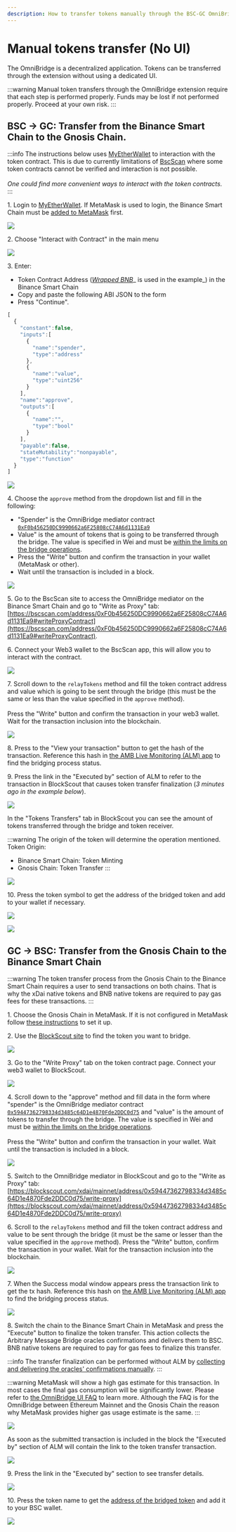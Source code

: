 ```yaml
---
description: How to transfer tokens manually through the BSC-GC OmniBridge
---
```


# Manual tokens transfer (No UI)

The OmniBridge is a decentralized application. Tokens can be transferred through the extension without using a dedicated UI.

:::warning
Manual token transfers through the OmniBridge extension require that each step is performed properly. Funds may be lost if not performed properly. Proceed at your own risk.
:::

## BSC -> GC: Transfer from the Binance Smart Chain to the Gnosis Chain.

:::info
The instructions below uses [MyEtherWallet](https://www.myetherwallet.com) to interaction with the token contract. This is due to currently limitations of  [BscScan](https://bscscan.com) where some token contracts cannot be verified and interaction is not possible.\
\
_One could find more convenient ways to interact with the token contracts._
:::

1\. Login to [MyEtherWallet](https://www.myetherwallet.com). If MetaMask is used to login, the Binance Smart Chain must be [added to MetaMask](https://docs.binance.org/smart-chain/wallet/metamask.html) first.

![](</img/bridges/image-96.png>)

2\. Choose "Interact with Contract" in the main menu

![](</img/bridges/image-98.png>)

3\. Enter:

* Token Contract Address ([_Wrapped BNB_](https://bscscan.com/token/0xbb4CdB9CBd36B01bD1cBaEBF2De08d9173bc095c)_ is used in the example_) in the Binance Smart Chain
* Copy and paste the following ABI JSON to the form
* Press "Continue".

```javascript
[
  {
    "constant":false,
    "inputs":[
      {
        "name":"spender",
        "type":"address"
      },
      {
        "name":"value",
        "type":"uint256"
      }
    ],
    "name":"approve",
    "outputs":[
      {
        "name":"",
        "type":"bool"
      }
    ],
    "payable":false,
    "stateMutability":"nonpayable",
    "type":"function"
  }
]
```

![](</img/bridges/image-100.png>)

4\. Choose the `approve` method from the dropdown list and fill in the following:

* "Spender" is the OmniBridge mediator contract [`0xF0b456250DC9990662a6F25808cC74A6d1131Ea9`](https://bscscan.com/address/0xF0b456250DC9990662a6F25808cC74A6d1131Ea9)
* Value" is the amount of tokens that is going to be transferred through the bridge. The value is specified in Wei and must be [within the limits on the bridge operations](/bridges/bsc-gc/extensions/omnibridge#transfer-limits).
* Press the "Write" button and confirm the transaction in your wallet (MetaMask or other).
* Wait until the transaction is included in a block.

![](</img/bridges/image-101.png>)

5\. Go to the BscScan site to access the OmniBridge mediator on the Binance Smart Chain and go to "Write as Proxy" tab: [https://bscscan.com/address/0xF0b456250DC9990662a6F25808cC74A6d1131Ea9#writeProxyContract](https://bscscan.com/address/0xF0b456250DC9990662a6F25808cC74A6d1131Ea9#writeProxyContract).

6\. Connect your Web3 wallet to the BscScan app, this will allow you to interact with the contract.

![](</img/bridges/image-103.png>)

7\. Scroll down to the `relayTokens` method and fill the token contract address and value which is going to be sent through the bridge (this must be the same or less than the value specified in the `approve` method). \
\
Press the "Write" button and confirm the transaction in your web3 wallet. Wait for the transaction inclusion into the blockchain.

![](</img/bridges/image-104.png>)

8\. Press to the "View your transaction" button to get the hash of the transaction. Reference this hash in [the AMB Live Monitoring (ALM) app](https://alm-bsc-xdai.herokuapp.com) to find the bridging process status.

9\. Press the link in the "Executed by" section of ALM to refer to the transaction in BlockScout that causes token transfer finalization (_3 minutes ago in the example below_).

![](</img/bridges/image-105.png>)

In the "Tokens Transfers" tab in BlockScout you can see the amount of tokens transferred through the bridge and token receiver.

:::warning
The origin of the token will determine the operation mentioned. Token Origin:

* Binance Smart Chain: Token Minting
* Gnosis Chain: Token Transfer
:::

![](</img/bridges/image-106.png>)

10\. Press the token symbol to get the address of the bridged token and add to your wallet if necessary.

![](</img/bridges/image-107.png>)

![](</img/bridges/image-108.png>)

## GC -> BSC: Transfer from the Gnosis Chain to the Binance Smart Chain

:::warning
The token transfer process from the Gnosis Chain to the Binance Smart Chain requires a user to send transactions on both chains. That is why the xDai native tokens and BNB native tokens are required to pay gas fees for these transactions.
:::

1\. Choose the Gnosis Chain in MetaMask. If it is not configured in MetaMask follow [these instructions](https://www.xdaichain.com/for-users/wallets/metamask/metamask-setup) to set it up.

2\. Use the [BlockScout site](https://blockscout.com/xdai/mainnet) to find the token you want to bridge.

![](</img/bridges/image-109.png>)

3\. Go to the "Write Proxy" tab on the token contract page. Connect your web3 wallet to BlockScout.

![](</img/bridges/image-110.png>)

4\. Scroll down to the "approve" method and fill data in the form where "spender" is the OmniBridge mediator contract [`0x59447362798334d3485c64D1e4870Fde2DDC0d75`](https://blockscout.com/xdai/mainnet/address/0x59447362798334d3485c64D1e4870Fde2DDC0d75/transactions) and "value" is the amount of tokens to transfer through the bridge. The value is specified in Wei and must be [within the limits on the bridge operations](/bridges/bsc-gc/extensions/omnibridge#transfer-limits). \
\
Press the "Write" button and confirm the transaction in your wallet. Wait until the transaction is included in a block.

![](</img/bridges/image-111.png>)

5\. Switch to the OmniBridge mediator in BlockScout and go to the  "Write as Proxy" tab: [https://blockscout.com/xdai/mainnet/address/0x59447362798334d3485c64D1e4870Fde2DDC0d75/write-proxy](https://blockscout.com/xdai/mainnet/address/0x59447362798334d3485c64D1e4870Fde2DDC0d75/write-proxy)

6\. Scroll to the `relayTokens` method and fill the token contract address and value  to be sent through the bridge (it must be the same or lesser than the value specified in the `approve` method). Press the "Write" button, confirm the transaction in your wallet. Wait for the transaction inclusion into the blockchain.

![](</img/bridges/image-112.png>)

7\. When the Success modal window appears press the transaction link to get the tx hash. Reference this hash on [the AMB Live Monitoring (ALM) app](https://alm-bsc-xdai.herokuapp.com) to find the bridging process status.

![](</img/bridges/image-114.png>)

8\. Switch the chain to the Binance Smart Chain in MetaMask and press the "Execute" button to finalize the token transfer. This action collects the Arbitrary Message Bridge oracles confirmations and delivers them to BSC. BNB native tokens are required to pay for gas fees to finalize this transfer.

:::info
The transfer finalization can be performed without ALM by [collecting and delivering the oracles' confirmations manually](https://docs.tokenbridge.net/bsc-xdai-amb/about-the-bsc-xdai-amb/submit-confirmations-manually).
:::

:::warning
MetaMask will show a high gas estimate for this transaction. In most cases the final gas consumption will be significantly lower. Please refer to [the OmniBridge UI FAQ](https://www.xdaichain.com/about-xdai/faqs/bridges-xdai-bridge-and-omnibridge#metamask-is-showing-very-high-fees-to-claim-a-transaction-on-ethereum-tokens-bridged-from-xdai-to-ethereum-is-this-estimate-accurate) to learn more. Although the FAQ is for the OmniBridge between Ethereum Mainnet and the Gnosis Chain the reason why MetaMask provides higher gas usage estimate is the same.
:::

![](</img/bridges/image-115.png>)

As soon as the submitted transaction is included in the block the "Executed by" section of ALM will contain the link to the token transfer transaction.

![](</img/bridges/image-116.png>)

9\. Press the link in the "Executed by" section to see transfer details.

![](</img/bridges/image-117.png>)

10\. Press the token name to get the [address of the bridged token](https://www.bscscan.com/token/0x24e5cf4a0577563d4e7761d14d53c8d0b504e337) and add it to your BSC wallet.

![](</img/bridges/image-118.png>)
